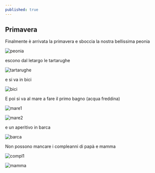 ```yaml
---
published: true
---
```

## Primavera

Finalmente è arrivata la primavera e sboccia la nostra bellissima peonia 

![peonia]({{site.baseurl}}//uploads/2019/03/peonie.jpg)

escono dal letargo le tartarughe

![tartarughe]({{site.baseurl}}//uploads/2019/03/tartarughe.jpg)

e si va in bici

![bici]({{site.baseurl}}//uploads/2019/03/bici.jpg)

E poi si va al mare a fare il primo bagno (acqua freddina)

![mare1]({{site.baseurl}}//uploads/2019/03/mare1.jpg)

![mare2]({{site.baseurl}}//uploads/2019/03/mare2.jpg)

e un aperitivo in barca

![barca]({{site.baseurl}}//uploads/2019/03/barca1.jpg)

Non possono mancare i compleanni di papà e mamma 

![compl1]({{site.baseurl}}//uploads/2019/03/papone.jpg)

![mamma]({{site.baseurl}}/uploads/2019/03/mamma.png)

